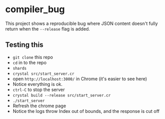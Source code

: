 # compiler_bug

This project shows a reproducible bug where JSON content doesn't fully return when the `--release` flag is added.

## Testing this

* `git clone` this repo
* `cd` in to the repo
* `shards`
* `crystal src/start_server.cr`
* open `http://localhost:3000/` in Chrome (it's easier to see here)
* Notice everything is ok.
* `ctrl-C` to stop the server
* `crystal build --release src/start_server.cr`
* `./start_server`
* Refresh the chrome page
* Notice the logs throw Index out of bounds, and the response is cut off
